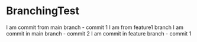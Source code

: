 # BranchingTest
I am commit from main branch - commit 1
I am from feature1 branch
I am commit in main branch - commit 2
I am commit in feature branch - commit 1
